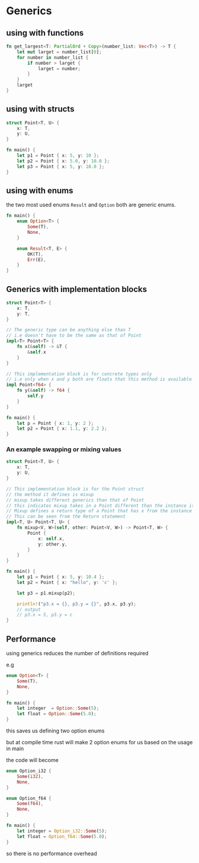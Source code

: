 # Generics

## using with functions

```rust
fn get_largest<T: PartialOrd + Copy>(number_list: Vec<T>) -> T {
    let mut larget = number_list[0];
    for number in number_list {
        if number > larget {
            larget = number;
        }
    }
    larget
}
```

## using with structs

```rust
struct Point<T, U> {
    x: T,
    y: U,
}

fn main() {
    let p1 = Point { x: 5, y: 10 };
    let p2 = Point { x: 5.0, y: 10.0 };
    let p3 = Point { x: 5, y: 10.0 };
}
```

## using with enums

the two most used enums `Result` and `Option` both are generic enums.

```rust
fn main() {
    enum Option<T> {
        Some(T),
        None,
    }

    enum Result<T, E> {
        OK(T),
        Err(E),
    }
}
```

## Generics with implementation blocks

```rust
struct Point<T> {
    x: T,
    y: T,
}

// The generic type can be anything else than T
// i.e doesn't have to be the same as that of Point
impl<T> Point<T> {
    fn x(&self) -> &T {
        &self.x
    }
}

// This implementation block is for concrete types only
// i.e only when x and y both are floats that this method is available
impl Point<f64> {
    fn y(&self) -> f64 {
        self.y
    }
}

fn main() {
    let p = Point { x: 1, y: 2 };
    let p2 = Point { x: 1.1, y: 2.2 };
}
```

### An example swapping or mixing values

```rust
struct Point<T, U> {
    x: T,
    y: U,
}

// This implementation block is for the Point struct
// the method it defines is mixup
// mixup takes different generics than that of Point
// this indicates mixup takes in a Point different than the instance its been called on
// Mixup defines a return type of a Point that has x from the instance its called on and y from the instance it is passed
// This can be seen from the Return statement
impl<T, U> Point<T, U> {
    fn mixup<V, W>(self, other: Point<V, W>) -> Point<T, W> {
        Point {
            x: self.x,
            y: other.y,
        }
    }
}

fn main() {
    let p1 = Point { x: 5, y: 10.4 };
    let p2 = Point { x: "hello", y: 'c' };

    let p3 = p1.mixup(p2);

    println!("p3.x = {}, p3.y = {}", p3.x, p3.y);
    // output
    // p3.x = 5, p3.y = c
}
```

## Performance

using generics reduces the number of definitions required

e.g

```rust
enum Option<T> {
    Some(T),
    None,
}

fn main() {
    let integer  = Option::Some(5);
    let float = Option::Some(5.0);
}
```

this saves us defining two option enums

but at compile time rust will make 2 option enums for us based on the usage in main

the code will become

```rust
enum Option_i32 {
    Some(i32),
    None,
}

enum Option_f64 {
    Some(f64),
    None,
}

fn main() {
    let integer = Option_i32::Some(5);
    let float = Option_f64::Some(5.0);
}
```

so there is no performance overhead
